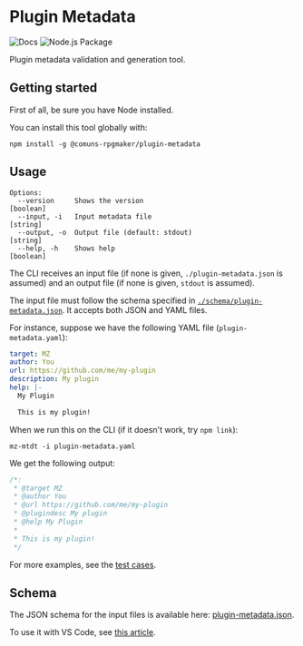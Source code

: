 # Plugin Metadata

![Docs](https://github.com/comuns-rpgmaker/plugin-metadata/workflows/Docs/badge.svg)
![Node.js Package](https://github.com/comuns-rpgmaker/plugin-metadata/workflows/Node.js%20Package/badge.svg)

Plugin metadata validation and generation tool.

## Getting started

First of all, be sure you have Node installed.

You can install this tool globally with:

    npm install -g @comuns-rpgmaker/plugin-metadata


## Usage

```
Options:
  --version     Shows the version                                [boolean]
  --input, -i   Input metadata file                               [string]
  --output, -o  Output file (default: stdout)                     [string]
  --help, -h    Shows help                                       [boolean]
```

The CLI receives an input file (if none is given, `./plugin-metadata.json` is
assumed) and an output file (if none is given, `stdout` is assumed).

The input file must follow the schema specified in
[`./schema/plugin-metadata.json`](./schema/plugin-metadata.json). It accepts
both JSON and YAML files.

For instance, suppose we have the following YAML file (`plugin-metadata.yaml`):

```yaml
target: MZ
author: You
url: https://github.com/me/my-plugin
description: My plugin
help: |-
  My Plugin

  This is my plugin!
```

When we run this on the CLI (if it doesn't work, try `npm link`):

    mz-mtdt -i plugin-metadata.yaml

We get the following output:

```js
/*:
 * @target MZ
 * @author You
 * @url https://github.com/me/my-plugin
 * @plugindesc My plugin
 * @help My Plugin
 *
 * This is my plugin!
 */
```

For more examples, see the [test cases](/test/cases).

## Schema

The JSON schema for the input files is available here: [plugin-metadata.json](https://raw.githubusercontent.com/comuns-rpgmaker/plugin-metadata/master/schema/plugin-metadata.json).

To use it with VS Code, see [this article](https://code.visualstudio.com/docs/languages/json#_json-schemas-and-settings).


